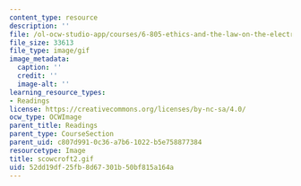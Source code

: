 ```yaml
---
content_type: resource
description: ''
file: /ol-ocw-studio-app/courses/6-805-ethics-and-the-law-on-the-electronic-frontier-fall-2005/52dd19df25fb8d67301b50bf815a164a_scowcroft2.gif
file_size: 33613
file_type: image/gif
image_metadata:
  caption: ''
  credit: ''
  image-alt: ''
learning_resource_types:
- Readings
license: https://creativecommons.org/licenses/by-nc-sa/4.0/
ocw_type: OCWImage
parent_title: Readings
parent_type: CourseSection
parent_uid: c807d991-0c36-a7b6-1022-b5e758877384
resourcetype: Image
title: scowcroft2.gif
uid: 52dd19df-25fb-8d67-301b-50bf815a164a
---
```

